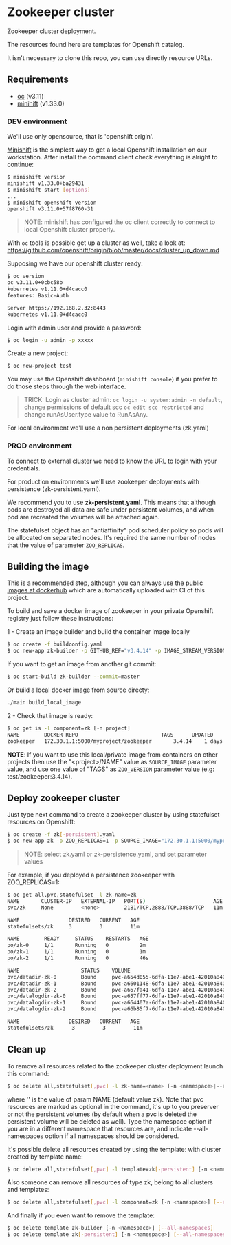 # Zookeeper cluster

Zookeeper cluster deployment.

The resources found here are templates for Openshift catalog.

It isn't necessary to clone this repo, you can use directly resource URLs.

## Requirements

- [oc](https://github.com/openshift/origin/releases) (v3.11)
- [minihift](https://github.com/minishift/minishift) (v1.33.0)

### DEV environment

We'll use only opensource, that is 'openshift origin'.

[Minishift](https://github.com/minishift/minishift) is the simplest way to get a local Openshift installation on our workstation.
After install the command client check everything is alright to continue:

```bash
$ minishift version
minishift v1.33.0+ba29431
$ minishift start [options]
...
$ minishift openshift version
openshift v3.11.0+57f8760-31
```
>NOTE: minishift has configured the oc client correctly to connect to local Openshift cluster properly.

With `oc` tools is possible get up a cluster as well, take a look at: https://github.com/openshift/origin/blob/master/docs/cluster_up_down.md

Supposing we have our openshift cluster ready:

```bash
$ oc version
oc v3.11.0+0cbc58b
kubernetes v1.11.0+d4cacc0
features: Basic-Auth

Server https://192.168.2.32:8443
kubernetes v1.11.0+d4cacc0
```

Login with admin user and provide a password:

```bash
$ oc login -u admin -p xxxxx
```

Create a new project:

```bash
$ oc new-project test 
```

You may use the Openshift dashboard (`minishift console`) if you prefer to do those steps through the web interface.

> TRICK: Login as cluster admin: `oc login -u system:admin -n default`,
 change permissions of default scc `oc edit scc restricted` and change runAsUser.type value to RunAsAny.
 

For local environment we'll use a non persistent deployments (zk.yaml)

### PROD environment

To connect to external cluster we need to know the URL to login with your credentials.

For production environments we'll use zookeeper deployments with persistence (zk-persistent.yaml).

We recommend you to use **zk-persistent.yaml**.
This means that although pods are destroyed all data are safe under persistent volumes, and when pod are recreated the volumes will be attached again.

The statefulset object has an "antiaffinity" pod scheduler policy so pods will be allocated on separated nodes.
It's required the same number of nodes that the value of parameter `ZOO_REPLICAS`.

## Building the image

This is a recommended step, although you can always use the [public images at dockerhub](https://hub.docker.com/r/engapa/zookeeper) which are automatically uploaded with CI of this project.

To build and save a docker image of zookeeper in your private Openshift registry just follow these instructions:

1 - Create an image builder and build the container image locally

```bash
$ oc create -f buildconfig.yaml
$ oc new-app zk-builder -p GITHUB_REF="v3.4.14" -p IMAGE_STREAM_VERSION="3.4.14"
```

If you want to get an image from another git commit:

```bash
$ oc start-build zk-builder --commit=master
```

Or build a local docker image from source directy:
```bash
./main build_local_image
```

2 - Check that image is ready:

```bash
$ oc get is -l component=zk [-n project]
NAME        DOCKER REPO                           TAGS      UPDATED
zookeeper   172.30.1.1:5000/myproject/zookeeper       3.4.14    1 days ago
```

**NOTE**: If you want to use this local/private image from containers on other projects then use the "\<project\>/NAME" value as `SOURCE_IMAGE` parameter value, and use one value of "TAGS" as `ZOO_VERSION` parameter value (e.g: test/zookeeper:3.4.14).

## Deploy zookeeper cluster

Just type next command to create a zookeeper cluster by using statefulset resources on Openshift:

```bash
$ oc create -f zk[-persistent].yaml
$ oc new-app zk -p ZOO_REPLICAS=1 -p SOURCE_IMAGE="172.30.1.1:5000/myproject/zookeeper" -p ZOO_VERSION="3.4.14"
```
> NOTE: select zk.yaml or zk-persistence.yaml, and set parameter values

For example, if you deployed a persistence zookeeper with ZOO_REPLICAS=1:

```bash
$ oc get all,pvc,statefulset -l zk-name=zk
NAME       CLUSTER-IP   EXTERNAL-IP   PORT(S)                      AGE
svc/zk     None         <none>        2181/TCP,2888/TCP,3888/TCP   11m

NAME                DESIRED   CURRENT   AGE
statefulsets/zk     3         3         11m

NAME        READY     STATUS    RESTARTS   AGE
po/zk-0     1/1       Running   0          2m
po/zk-1     1/1       Running   0          1m
po/zk-2     1/1       Running   0          46s

NAME                    STATUS    VOLUME                                     CAPACITY   ACCESSMODES   AGE
pvc/datadir-zk-0        Bound     pvc-a654d055-6dfa-11e7-abe1-42010a840002   1Gi        RWO           11m
pvc/datadir-zk-1        Bound     pvc-a6601148-6dfa-11e7-abe1-42010a840002   1Gi        RWO           11m
pvc/datadir-zk-2        Bound     pvc-a667fa41-6dfa-11e7-abe1-42010a840002   1Gi        RWO           11m
pvc/datalogdir-zk-0     Bound     pvc-a657ff77-6dfa-11e7-abe1-42010a840002   1Gi        RWO           11m
pvc/datalogdir-zk-1     Bound     pvc-a664407a-6dfa-11e7-abe1-42010a840002   1Gi        RWO           11m
pvc/datalogdir-zk-2     Bound     pvc-a66b85f7-6dfa-11e7-abe1-42010a840002   1Gi        RWO           11m

NAME                DESIRED   CURRENT   AGE
statefulsets/zk      3         3         11m
```

## Clean up

To remove all resources related to the zookeeper cluster deployment launch this command:

```bash
$ oc delete all,statefulset[,pvc] -l zk-name=<name> [-n <namespace>|--all-namespaces]
```
where '<name>' is the value of param NAME (default value zk). Note that pvc resources are marked as optional in the command,
it's up to you preserver or not the persistent volumes (by default when a pvc is deleted the persistent volume will be deleted as well).
Type the namespace option if you are in a different namespace that resources are, and indicate --all-namespaces option if all namespaces should be considered.

It's possible delete all resources created by using the template:
with cluster created by template name:

```bash
$ oc delete all,statefulset[,pvc] -l template=zk[-persistent] [-n <namespace>] [--all-namespaces]
```

Also someone can remove all resources of type zk, belong to all clusters and templates:

```bash
$ oc delete all,statefulset[,pvc] -l component=zk [-n <namespace>] [--all-namespaces]
```

And finally if you even want to remove the template:

```bash
$ oc delete template zk-builder [-n <namespace>] [--all-namespaces]
$ oc delete template zk[-persistent] [-n <namespace>] [--all-namespaces]
```
